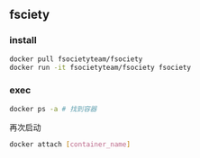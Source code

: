 ## fsciety

### install

```bash
docker pull fsocietyteam/fsociety
docker run -it fsocietyteam/fsociety fsociety
```

### exec

```bash
docker ps -a # 找到容器
```

再次启动

```bash
docker attach [container_name]
```